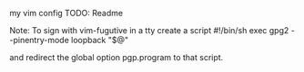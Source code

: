 my vim config
TODO: Readme


Note: To sign with vim-fugutive in a tty create a script
#!/bin/sh
exec gpg2 --pinentry-mode loopback "$@"

and redirect the global option pgp.program to that script.
